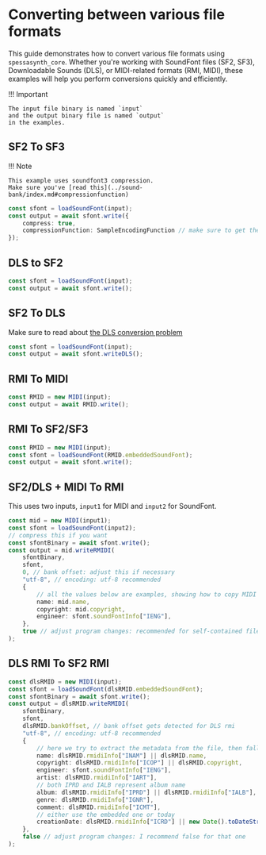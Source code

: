 # Converting between various file formats

This guide demonstrates how to convert various file formats using `spessasynth_core`.
Whether you're working with SoundFont files (SF2, SF3),
Downloadable Sounds (DLS), or MIDI-related formats (RMI, MIDI), these examples will help you perform conversions quickly
and efficiently.

!!! Important

    The input file binary is named `input` 
    and the output binary file is named `output`
    in the examples.

## SF2 To SF3

!!! Note

    This example uses soundfont3 compression.
    Make sure you've [read this](../sound-bank/index.md#compressionfunction)

```ts
const sfont = loadSoundFont(input);
const output = await sfont.write({
    compress: true,
    compressionFunction: SampleEncodingFunction // make sure to get the function for compression
});
```

## DLS to SF2

```ts
const sfont = loadSoundFont(input);
const output = await sfont.write();
```

## SF2 To DLS

Make sure to read about [the DLS conversion problem](../extra/dls-conversion-problem.md)

```ts
const sfont = loadSoundFont(input);
const output = await sfont.writeDLS();
```

## RMI To MIDI

```ts
const RMID = new MIDI(input);
const output = await RMID.write();
```

## RMI To SF2/SF3

```ts
const RMID = new MIDI(input);
const sfont = loadSoundFont(RMID.embeddedSoundFont);
const output = await sfont.write();
```

## SF2/DLS + MIDI To RMI

This uses two inputs, `input1` for MIDI and `input2` for SoundFont.

```ts
const mid = new MIDI(input1);
const sfont = loadSoundFont(input2);
// compress this if you want
const sfontBinary = await sfont.write();
const output = mid.writeRMIDI(
    sfontBinary,
    sfont,
    0, // bank offset: adjust this if necessary
    "utf-8", // encoding: utf-8 recommended
    {
        // all the values below are examples, showing how to copy MIDI data to the RMI file
        name: mid.name,
        copyright: mid.copyright,
        engineer: sfont.soundFontInfo["IENG"],
    },
    true // adjust program changes: recommended for self-contained files
);
````

## DLS RMI To SF2 RMI

```ts
const dlsRMID = new MIDI(input);
const sfont = loadSoundFont(dlsRMID.embeddedSoundFont);
const sfontBinary = await sfont.write();
const output = dlsRMID.writeRMIDI(
    sfontBinary,
    sfont,
    dlsRMID.bankOffset, // bank offset gets detected for DLS rmi
    "utf-8", // encoding: utf-8 recommended
    {
        // here we try to extract the metadata from the file, then fall back to embedded MIDI
        name: dlsRMID.rmidiInfo["INAM"] || dlsRMID.name,
        copyright: dlsRMID.rmidiInfo["ICOP"] || dlsRMID.copyright,
        engineer: sfont.soundFontInfo["IENG"],
        artist: dlsRMID.rmidiInfo["IART"],
        // both IPRD and IALB represent album name
        album: dlsRMID.rmidiInfo["IPRD"] || dlsRMID.rmidiInfo["IALB"],
        genre: dlsRMID.rmidiInfo["IGNR"],
        comment: dlsRMID.rmidiInfo["ICMT"],
        // either use the embedded one or today                     
        creationDate: dlsRMID.rmidiInfo["ICRD"] || new Date().toDateString()
    },
    false // adjust program changes: I recommend false for that one
);
```
